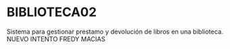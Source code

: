 # BIBLIOTECA02
Sistema para gestionar prestamo y devolución de libros en una biblioteca.
NUEVO INTENTO FREDY MACIAS
